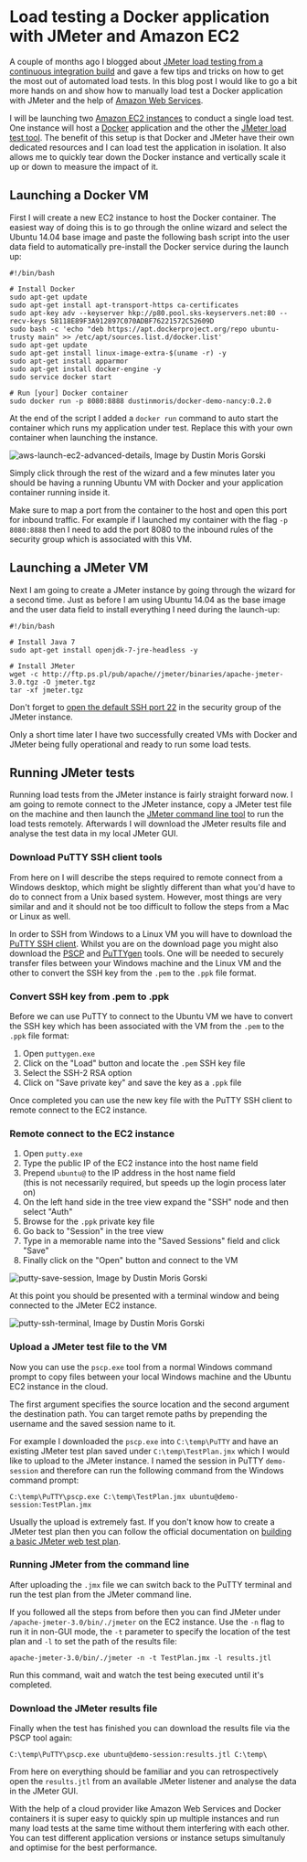 ﻿<!--
	Tags: jmeter docker aws cloud
-->

# Load testing a Docker application with JMeter and Amazon EC2

A couple of months ago I blogged about [JMeter load testing from a continuous integration build](https://dusted.codes/jmeter-load-testing-from-a-continuous-integration-build) and gave a few tips and tricks on how to get the most out of automated load tests. In this blog post I would like to go a bit more hands on and show how to manually load test a Docker application with JMeter and the help of [Amazon Web Services](https://aws.amazon.com/).

I will be launching two [Amazon EC2 instances](https://aws.amazon.com/ec2/) to conduct a single load test. One instance will host a [Docker](https://www.docker.com/) application and the other the [JMeter load test tool](http://jmeter.apache.org/). The benefit of this setup is that Docker and JMeter have their own dedicated resources and I can load test the application in isolation. It also allows me to quickly tear down the Docker instance and vertically scale it up or down to measure the impact of it.

## Launching a Docker VM

First I will create a new EC2 instance to host the Docker container. The easiest way of doing this is to go through the online wizard and select the Ubuntu 14.04 base image and paste the following bash script into the user data field to automatically pre-install the Docker service during the launch up:

<pre><code>#!/bin/bash

# Install Docker
sudo apt-get update
sudo apt-get install apt-transport-https ca-certificates
sudo apt-key adv --keyserver hkp://p80.pool.sks-keyservers.net:80 --recv-keys 58118E89F3A912897C070ADBF76221572C52609D
sudo bash -c 'echo "deb https://apt.dockerproject.org/repo ubuntu-trusty main" >> /etc/apt/sources.list.d/docker.list'
sudo apt-get update
sudo apt-get install linux-image-extra-$(uname -r) -y
sudo apt-get install apparmor
sudo apt-get install docker-engine -y
sudo service docker start

# Run [your] Docker container
sudo docker run -p 8080:8888 dustinmoris/docker-demo-nancy:0.2.0
</code></pre>

At the end of the script I added a `docker run` command to auto start the container which runs my application under test. Replace this with your own container when launching the instance.

<img src="https://storage.googleapis.com/dusted-codes/images/blog-posts/2016-09-27/29654177530_6e5a15a96d_o.png" alt="aws-launch-ec2-advanced-details, Image by Dustin Moris Gorski">

Simply click through the rest of the wizard and a few minutes later you should be having a running Ubuntu VM with Docker and your application container running inside it.

Make sure to map a port from the container to the host and open this port for inbound traffic. For example if I launched my container with the flag `-p 8080:8888` then I need to add the port 8080 to the inbound rules of the security group which is associated with this VM.

## Launching a JMeter VM

Next I am going to create a JMeter instance by going through the wizard for a second time. Just as before I am using Ubuntu 14.04 as the base image and the user data field to install everything I need during the launch-up:

<pre><code>#!/bin/bash

# Install Java 7
sudo apt-get install openjdk-7-jre-headless -y

# Install JMeter
wget -c http://ftp.ps.pl/pub/apache//jmeter/binaries/apache-jmeter-3.0.tgz -O jmeter.tgz
tar -xf jmeter.tgz</code></pre>

Don't forget to [open the default SSH port 22](http://docs.aws.amazon.com/AWSEC2/latest/UserGuide/authorizing-access-to-an-instance.html) in the security group of the JMeter instance.

Only a short time later I have two successfully created VMs with Docker and JMeter being fully operational and ready to run some load tests.

## Running JMeter tests

Running load tests from the JMeter instance is fairly straight forward now. I am going to remote connect to the JMeter instance, copy a JMeter test file on the machine and then launch the [JMeter command line tool](http://jmeter.apache.org/usermanual/get-started.html#non_gui) to run the load tests remotely. Afterwards I will download the JMeter results file and analyse the test data in my local JMeter GUI.

### Download PuTTY SSH client tools

From here on I will describe the steps required to remote connect from a Windows desktop, which might be slightly different than what you'd have to do to connect from a Unix based system. However, most things are very similar and and it should not be too difficult to follow the steps from a Mac or Linux as well.

In order to SSH from Windows to a Linux VM you will have to download the [PuTTY SSH client](http://www.chiark.greenend.org.uk/~sgtatham/putty/download.html). Whilst you are on the download page you might also download the [PSCP](https://the.earth.li/~sgtatham/putty/latest/x86/pscp.exe) and [PuTTYgen](https://the.earth.li/~sgtatham/putty/latest/x86/puttygen.exe) tools. One will be needed to securely transfer files between your Windows machine and the Linux VM and the other to convert the SSH key from the `.pem` to the `.ppk` file format.

### Convert SSH key from .pem to .ppk

Before we can use PuTTY to connect to the Ubuntu VM we have to convert the SSH key which has been associated with the VM from the `.pem` to the `.ppk` file format:

1. Open `puttygen.exe`
2. Click on the &quot;Load&quot; button and locate the `.pem` SSH key file
3. Select the SSH-2 RSA option
4. Click on &quot;Save private key&quot; and save the key as a `.ppk` file

Once completed you can use the new key file with the PuTTY SSH client to remote connect to the EC2 instance.

### Remote connect to the EC2 instance

1. Open `putty.exe`
2. Type the public IP of the EC2 instance into the host name field
3. Prepend `ubuntu@` to the IP address in the host name field<br />(this is not necessarily required, but speeds up the login process later on)
4. On the left hand side in the tree view expand the &quot;SSH&quot; node and then select &quot;Auth&quot;
5. Browse for the `.ppk` private key file
6. Go back to &quot;Session&quot; in the tree view
7. Type in a memorable name into the &quot;Saved Sessions&quot; field and click &quot;Save&quot;
8. Finally click on the &quot;Open&quot; button and connect to the VM

<img src="https://storage.googleapis.com/dusted-codes/images/blog-posts/2016-09-27/29322755824_be4874c21b_o.png" alt="putty-save-session, Image by Dustin Moris Gorski">

At this point you should be presented with a terminal window and being connected to the JMeter EC2 instance.

<img src="https://storage.googleapis.com/dusted-codes/images/blog-posts/2016-09-27/29949798345_8da765d601_o.png" alt="putty-ssh-terminal, Image by Dustin Moris Gorski">

### Upload a JMeter test file to the VM

Now you can use the `pscp.exe` tool from a normal Windows command prompt to copy files between your local Windows machine and the Ubuntu EC2 instance in the cloud.

The first argument specifies the source location and the second argument the destination path. You can target remote paths by prepending the username and the saved session name to it.

For example I downloaded the `pscp.exe` into `C:\temp\PuTTY` and have an existing JMeter test plan saved under `C:\temp\TestPlan.jmx` which I would like to upload to the JMeter instance. I named the session in PuTTY `demo-session` and therefore can run the following command from the Windows command prompt:

<pre><code>C:\temp\PuTTY\pscp.exe C:\temp\TestPlan.jmx ubuntu@demo-session:TestPlan.jmx</code></pre>

Usually the upload is extremely fast. If you don't know how to create a JMeter test plan then you can follow the official documentation on [building a basic JMeter web test plan](http://jmeter.apache.org/usermanual/build-web-test-plan.html).

### Running JMeter from the command line

After uploading the `.jmx` file we can switch back to the PuTTY terminal and run the test plan from the JMeter command line.

If you followed all the steps from before then you can find JMeter under `/apache-jmeter-3.0/bin/./jmeter` on the EC2 instance. Use the `-n` flag to run it in non-GUI mode, the `-t` parameter to specify the location of the test plan and `-l` to set the path of the results file:

<pre><code>apache-jmeter-3.0/bin/./jmeter -n -t TestPlan.jmx -l results.jtl</code></pre>

Run this command, wait and watch the test being executed until it's completed.

### Download the JMeter results file

Finally when the test has finished you can download the results file via the PSCP tool again:

<pre><code>C:\temp\PuTTY\pscp.exe ubuntu@demo-session:results.jtl C:\temp\</code></pre>

From here on everything should be familiar and you can retrospectively open the `results.jtl` from an available JMeter listener and analyse the data in the JMeter GUI.

With the help of a cloud provider like Amazon Web Services and Docker containers it is super easy to quickly spin up multiple instances and run many load tests at the same time without them interfering with each other. You can test different application versions or instance setups simultanuly and optimise for the best performance.